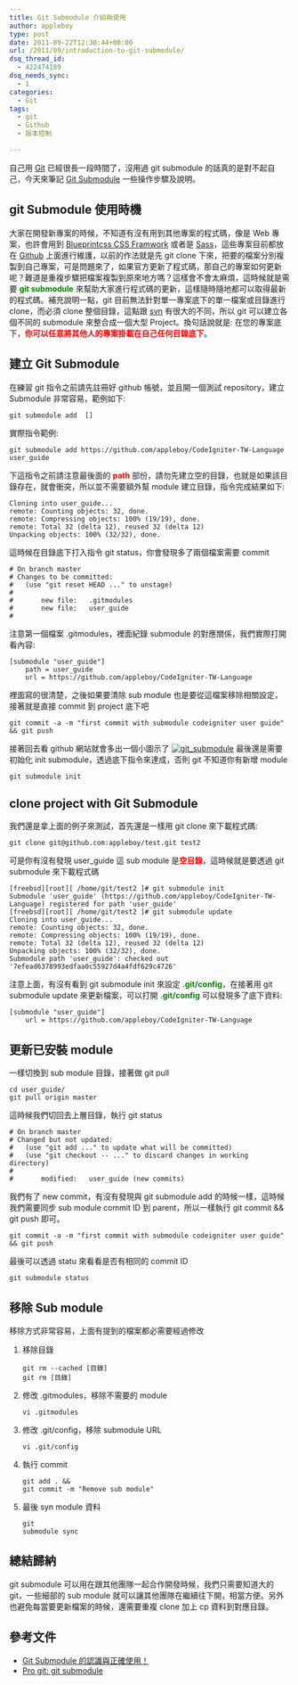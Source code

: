 ```yaml
---
title: Git Submodule 介紹與使用
author: appleboy
type: post
date: 2011-09-22T12:30:44+00:00
url: /2011/09/introduction-to-git-submodule/
dsq_thread_id:
  - 422474189
dsq_needs_sync:
  - 1
categories:
  - Git
tags:
  - git
  - Github
  - 版本控制

---
```

自己用 <a href="http://git-scm.com/" target="_blank">Git</a> 已經很長一段時間了，沒用過 git submodule 的話真的是對不起自己，今天來筆記 <a href="http://book.git-scm.com/5_submodules.html" target="_blank">Git Submodule</a> 一些操作步驟及說明。

## git Submodule 使用時機

大家在開發新專案的時候，不知道有沒有用到其他專案的程式碼，像是 Web 專案，也許會用到 <a href="http://www.blueprintcss.org/" target="_blank">Blueprintcss CSS Framwork</a> 或者是 <a href="http://sass-lang.com/" target="_blank">Sass</a>，這些專案目前都放在 <a href="http://github.com" target="_blank">Github</a> 上面進行維護，以前的作法就是先 git clone 下來，把要的檔案分別複製到自己專案，可是問題來了，如果官方更新了程式碼，那自己的專案如何更新呢？難道是重複步驟把檔案複製到原來地方嗎？這樣會不會太麻煩，這時候就是需要 <span style="color:green"><strong>git submodule</strong></span> 來幫助大家進行程式碼的更新，這樣隨時隨地都可以取得最新的程式碼。補充說明一點，git 目前無法針對單一專案底下的單一檔案或目錄進行 clone，而必須 clone 整個目錄，這點跟 <a href="http://subversion.tigris.org/" target="_blank">svn</a> 有很大的不同，所以 git 可以建立各個不同的 submodule 來整合成一個大型 Project。換句話說就是: 在您的專案底下，**<span style="color:red">你可以任意將其他人的專案掛載在自己任何目錄底下</span>**。

<!--more-->

## 建立 Git Submodule

在練習 git 指令之前請先註冊好 github 帳號，並且開一個測試 repository，建立 Submodule 非常容易，範例如下:

<pre><code class="language-bash">git submodule add <repository> [<path>]</code></pre>

實際指令範例:

<pre><code class="language-bash">git submodule add https://github.com/appleboy/CodeIgniter-TW-Language user_guide</code></pre>

下這指令之前請注意最後面的 <span style="color:red"><strong>path</strong></span> 部份，請勿先建立空的目錄，也就是如果該目錄存在，就會衝突，所以並不需要額外幫 module 建立目錄，指令完成結果如下:

<pre><code class="language-bash">Cloning into user_guide...
remote: Counting objects: 32, done.
remote: Compressing objects: 100% (19/19), done.
remote: Total 32 (delta 12), reused 32 (delta 12)
Unpacking objects: 100% (32/32), done.</code></pre>

這時候在目錄底下打入指令 git status，你會發現多了兩個檔案需要 commit

<pre><code class="language-bash"># On branch master
# Changes to be committed:
#   (use "git reset HEAD <file>..." to unstage)
#
#       new file:   .gitmodules
#       new file:   user_guide
#</code></pre>

注意第一個檔案 .gitmodules，裡面紀錄 submodule 的對應關係，我們實際打開看內容:

<pre><code class="language-bash">[submodule "user_guide"]
    path = user_guide
    url = https://github.com/appleboy/CodeIgniter-TW-Language</code></pre>

裡面寫的很清楚，之後如果要清除 sub module 也是要從這檔案移除相關設定，接著就是直接 commit 到 project 底下吧

<pre><code class="language-bash">git commit -a -m "first commit with submodule codeigniter user guide" && git push</code></pre>

接著回去看 github 網站就會多出一個小圖示了 [<img src="https://i0.wp.com/farm7.static.flickr.com/6166/6171610249_1ca6a15544.jpg?resize=500%2C147&#038;ssl=1" alt="git_submodule" data-recalc-dims="1" />][1] 最後還是需要初始化 init submodule，透過底下指令來達成，否則 git 不知道你有新增 module

<pre><code class="language-bash">git submodule init</code></pre>

## clone project with Git Submodule

我們還是拿上面的例子來測試，首先還是一樣用 git clone 來下載程式碼:

<pre><code class="language-bash">git clone git@github.com:appleboy/test.git test2</code></pre>

可是你有沒有發現 user_guide 這 sub module 是<span style="color:red"><strong>空目錄</strong></span>，這時候就是要透過 git submodule 來下載程式碼

<pre><code class="language-bash">[freebsd][root][ /home/git/test2 ]# git submodule init
Submodule 'user_guide' (https://github.com/appleboy/CodeIgniter-TW-Language) registered for path 'user_guide'
[freebsd][root][ /home/git/test2 ]# git submodule update
Cloning into user_guide...
remote: Counting objects: 32, done.
remote: Compressing objects: 100% (19/19), done.
remote: Total 32 (delta 12), reused 32 (delta 12)
Unpacking objects: 100% (32/32), done.
Submodule path 'user_guide': checked out '7efead6378993edfaa0c55927d4a4fdf629c4726'</code></pre>

注意上面，有沒有看到 git submodule init 來設定 **<span style="color:green">.git/config</span>**，在接著用 git submodule update 來更新檔案，可以打開 **<span style="color:green">.git/config</span>** 可以發現多了底下資料:

<pre><code class="language-bash">[submodule "user_guide"]
    url = https://github.com/appleboy/CodeIgniter-TW-Language</code></pre>

## 更新已安裝 module

一樣切換到 sub module 目錄，接著做 git pull

<pre><code class="language-bash">cd user_guide/
git pull origin master</code></pre>

這時候我們切回去上層目錄，執行 git status

<pre><code class="language-bash"># On branch master
# Changed but not updated:
#   (use "git add <file>..." to update what will be committed)
#   (use "git checkout -- <file>..." to discard changes in working directory)
#
#       modified:   user_guide (new commits)</code></pre>

我們有了 new commit，有沒有發現與 git submodule add 的時候一樣，這時候我們需要同步 sub module commit ID 到 parent，所以一樣執行 git commit && git push 即可。

<pre><code class="language-bash">git commit -a -m "first commit with submodule codeigniter user guide" && git push</code></pre>

最後可以透過 statu 來看看是否有相同的 commit ID

<pre><code class="language-bash">git submodule status</code></pre>

## 移除 Sub module

移除方式非常容易，上面有提到的檔案都必需要經過修改

  1. 移除目錄 
    <pre><code class="language-bash">git rm --cached [目錄]
git rm [目錄]</code></pre>

  2. 修改 .gitmodules，移除不需要的 module 
    <pre><code class="language-bash">vi .gitmodules</code></pre>

  3. 修改 .git/config，移除 submodule URL 
    <pre><code class="language-bash">vi .git/config</code></pre>

  4. 執行 commit 
    <pre><code class="language-bash">git add . && git commit -m "Remove sub module"</code></pre>

  5. 最後 syn module 資料 
    <pre><code class="language-bash">git submodule sync</code></pre>

## 總結歸納

git submodule 可以用在跟其他團隊一起合作開發時候，我們只需要知道大的 git，一些細部的 sub module 就可以讓其他團隊在繼續往下開，相當方便。另外也避免每當要更新檔案的時候，還需要重複 clone 加上 cp 資料到對應目錄。

## 參考文件

  * <a href="http://josephjiang.com/entry.php?id=342" target="_blank">Git Submodule 的認識與正確使用！</a>
  * <a href="http://progit.org/book/ch6-6.html" target="_blank">Pro git: git submodule</a>

 [1]: https://www.flickr.com/photos/appleboy/6171610249/ "git_submodule by appleboy46, on Flickr"